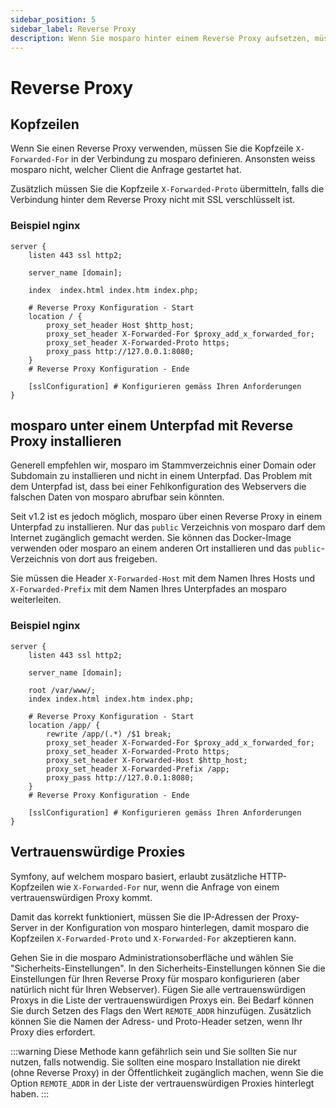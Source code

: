```yaml
---
sidebar_position: 5
sidebar_label: Reverse Proxy
description: Wenn Sie mosparo hinter einem Reverse Proxy aufsetzen, müssen Sie ein paar zusätzliche Anpassungen vornehmen.
---
```


# Reverse Proxy

## Kopfzeilen

Wenn Sie einen Reverse Proxy verwenden, müssen Sie die Kopfzeile `X-Forwarded-For` in der Verbindung zu mosparo definieren. Ansonsten weiss mosparo nicht, welcher Client die Anfrage gestartet hat.

Zusätzlich müssen Sie die Kopfzeile `X-Forwarded-Proto` übermitteln, falls die Verbindung hinter dem Reverse Proxy nicht mit SSL verschlüsselt ist.

### Beispiel nginx

```editorconfig
server {
    listen 443 ssl http2;

    server_name [domain];

    index  index.html index.htm index.php;

    # Reverse Proxy Konfiguration - Start
    location / {
        proxy_set_header Host $http_host;
        proxy_set_header X-Forwarded-For $proxy_add_x_forwarded_for;
        proxy_set_header X-Forwarded-Proto https;
        proxy_pass http://127.0.0.1:8080;
    }
    # Reverse Proxy Konfiguration - Ende

    [sslConfiguration] # Konfigurieren gemäss Ihren Anforderungen
}
```

## mosparo unter einem Unterpfad mit Reverse Proxy installieren

Generell empfehlen wir, mosparo im Stammverzeichnis einer Domain oder Subdomain zu installieren und nicht in einem Unterpfad. Das Problem mit dem Unterpfad ist, dass bei einer Fehlkonfiguration des Webservers die falschen Daten von mosparo abrufbar sein könnten.

Seit v1.2 ist es jedoch möglich, mosparo über einen Reverse Proxy in einem Unterpfad zu installieren. Nur das `public` Verzeichnis von mosparo darf dem Internet zugänglich gemacht werden. Sie können das Docker-Image verwenden oder mosparo an einem anderen Ort installieren und das `public`-Verzeichnis von dort aus freigeben.

Sie müssen die Header `X-Forwarded-Host` mit dem Namen Ihres Hosts und `X-Forwarded-Prefix` mit dem Namen Ihres Unterpfades an mosparo weiterleiten.

### Beispiel nginx

```editorconfig
server {
    listen 443 ssl http2;

    server_name [domain];

    root /var/www/;
    index index.html index.htm index.php;

    # Reverse Proxy Konfiguration - Start
	location /app/ {
		rewrite /app/(.*) /$1 break;
        proxy_set_header X-Forwarded-For $proxy_add_x_forwarded_for;
        proxy_set_header X-Forwarded-Proto https;
		proxy_set_header X-Forwarded-Host $http_host;
		proxy_set_header X-Forwarded-Prefix /app;
		proxy_pass http://127.0.0.1:8080;
	}
    # Reverse Proxy Konfiguration - Ende

    [sslConfiguration] # Konfigurieren gemäss Ihren Anforderungen
}
```

## Vertrauenswürdige Proxies

Symfony, auf welchem mosparo basiert, erlaubt zusätzliche HTTP-Kopfzeilen wie `X-Forwarded-For` nur, wenn die Anfrage von einem vertrauenswürdigen Proxy kommt.

Damit das korrekt funktioniert, müssen Sie die IP-Adressen der Proxy-Server in der Konfiguration von mosparo hinterlegen, damit mosparo die Kopfzeilen `X-Forwarded-Proto` und `X-Forwarded-For` akzeptieren kann.

Gehen Sie in die mosparo Administrationsoberfläche und wählen Sie "Sicherheits-Einstellungen". In den Sicherheits-Einstellungen können Sie die Einstellungen für Ihren Reverse Proxy für mosparo konfigurieren (aber natürlich nicht für Ihren Webserver). Fügen Sie alle vertrauenswürdigen Proxys in die Liste der vertrauenswürdigen Proxys ein. Bei Bedarf können Sie durch Setzen des Flags den Wert `REMOTE_ADDR` hinzufügen. Zusätzlich können Sie die Namen der Adress- und Proto-Header setzen, wenn Ihr Proxy dies erfordert.

:::warning
Diese Methode kann gefährlich sein und Sie sollten Sie nur nutzen, falls notwendig. Sie sollten eine mosparo Installation nie direkt (ohne Reverse Proxy) in der Öffentlichkeit zugänglich machen, wenn Sie die Option `REMOTE_ADDR` in der Liste der vertrauenswürdigen Proxies hinterlegt haben.
:::